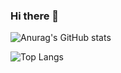 ### Hi there 👋

![Anurag's GitHub stats](https://github-readme-stats.vercel.app/api?username=hdinson&count_private=true&show_icons=true&hide=stars,prs,contribs&include_all_commits=true)

![Top Langs](https://github-readme-stats.vercel.app/api/top-langs/?username=hdinson&layout=compact&hide=HTML)

